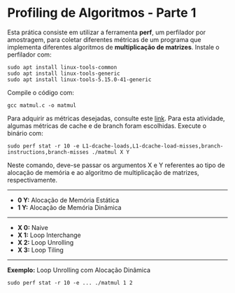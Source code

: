 # Profiling de Algoritmos - Parte 1

Esta prática consiste em utilizar a ferramenta **perf**, um perfilador por amostragem, para coletar diferentes métricas de um programa que implementa diferentes algoritmos de **multiplicação de matrizes**. Instale o perfilador com:

```shell
sudo apt install linux-tools-common
sudo apt install linux-tools-generic
sudo apt install linux-tools-5.15.0-41-generic
```

Compile o código com:

```shell
gcc matmul.c -o matmul
```
Para adquirir as métricas desejadas, consulte este [link](https://www.brendangregg.com/perf.html). Para esta atividade, algumas métricas de cache e de branch foram escolhidas. Execute o binário com:

```shell
sudo perf stat -r 10 -e L1-dcache-loads,L1-dcache-load-misses,branch-instructions,branch-misses ./matmul X Y
```
Neste comando, deve-se passar os argumentos X e Y referentes ao tipo de alocação de memória e ao algoritmo de multiplicação de matrizes, respectivamente.

--- 
- **0 Y:** Alocação de Memória Estática
- **1 Y:** Alocação de Memória Dinâmica
--- 
- **X 0:** Naive
- **X 1:** Loop Interchange
- **X 2:** Loop Unrolling
- **X 3:** Loop Tiling
--- 

**Exemplo:** Loop Unrolling com Alocação Dinâmica 
```shell
sudo perf stat -r 10 -e ... ./matmul 1 2
```
